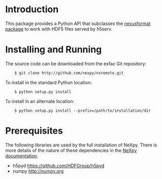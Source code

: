 Introduction
============
This package provides a Python API that subclasses the 
[nexusformat package](http://nexpy.github.io/nexusformat) 
to work with HDF5 files served by h5serv. 

Installing and Running
======================

The source code can be downloaded from the exfac Git repository:

```
    $ git clone http://github.com/nexpy/nxremote.git
```

To install in the standard Python location:

```
    $ python setup.py install
```

To install in an alternate location:

```
    $ python setup.py install --prefix=/path/to/installation/dir
```

Prerequisites
=============
The following libraries are used by the full installation of NeXpy. There is 
more details of the nature of these dependencies in the 
[NeXpy documentation](http://nexpy.github.io/nexpy).

* h5pyd                https://github.com/HDFGroup/h5pyd
* numpy                http://numpy.org

